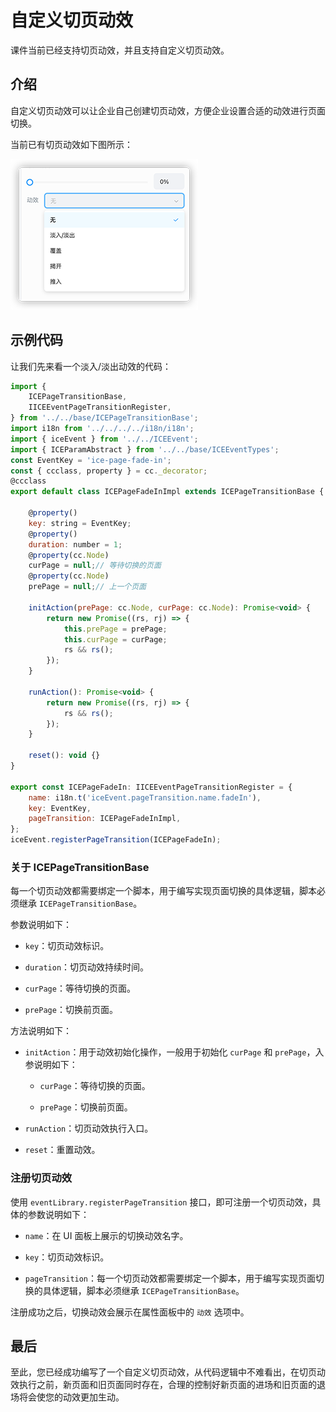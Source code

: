# 自定义切页动效

课件当前已经支持切页动效，并且支持自定义切页动效。

## 介绍

自定义切页动效可以让企业自己创建切页动效，方便企业设置合适的动效进行页面切换。

当前已有切页动效如下图所示：

![动效](img/pageTransitionList.png)

## 示例代码

让我们先来看一个淡入/淡出动效的代码：

```javascript
import {
    ICEPageTransitionBase,
    IICEEventPageTransitionRegister,
} from '../../base/ICEPageTransitionBase';
import i18n from '../../../../i18n/i18n';
import { iceEvent } from '../../ICEEvent';
import { ICEParamAbstract } from '../../base/ICEEventTypes';
const EventKey = 'ice-page-fade-in';
const { ccclass, property } = cc._decorator;
@ccclass
export default class ICEPageFadeInImpl extends ICEPageTransitionBase {
   
    @property()
    key: string = EventKey;
    @property()
    duration: number = 1;
    @property(cc.Node)
    curPage = null;// 等待切换的页面
    @property(cc.Node)
    prePage = null;// 上一个页面

    initAction(prePage: cc.Node, curPage: cc.Node): Promise<void> {
        return new Promise((rs, rj) => {
            this.prePage = prePage;
            this.curPage = curPage;
            rs && rs();
        });
    }

    runAction(): Promise<void> {
        return new Promise((rs, rj) => {
            rs && rs();
        });
    }

    reset(): void {}
}

export const ICEPageFadeIn: IICEEventPageTransitionRegister = {
    name: i18n.t('iceEvent.pageTransition.name.fadeIn'),
    key: EventKey,
    pageTransition: ICEPageFadeInImpl,
};
iceEvent.registerPageTransition(ICEPageFadeIn);
```

### 关于 ICEPageTransitionBase

每一个切页动效都需要绑定一个脚本，用于编写实现页面切换的具体逻辑，脚本必须继承 `ICEPageTransitionBase`。

参数说明如下：

- `key`：切页动效标识。

- `duration`：切页动效持续时间。

- `curPage`：等待切换的页面。

- `prePage`：切换前页面。

方法说明如下：

- `initAction`：用于动效初始化操作，一般用于初始化 `curPage` 和 `prePage`，入参说明如下：

    - `curPage`：等待切换的页面。

    - `prePage`：切换前页面。

- `runAction`：切页动效执行入口。

- `reset`：重置动效。

### 注册切页动效

使用 `eventLibrary.registerPageTransition` 接口，即可注册一个切页动效，具体的参数说明如下：

- `name`：在 UI 面板上展示的切换动效名字。

- `key`：切页动效标识。

- `pageTransition`：每一个切页动效都需要绑定一个脚本，用于编写实现页面切换的具体逻辑，脚本必须继承 `ICEPageTransitionBase`。

注册成功之后，切换动效会展示在属性面板中的 `动效` 选项中。

## 最后

至此，您已经成功编写了一个自定义切页动效，从代码逻辑中不难看出，在切页动效执行之前，新页面和旧页面同时存在，合理的控制好新页面的进场和旧页面的退场将会使您的动效更加生动。
